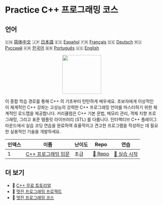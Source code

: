 # Practice C++ 프로그래밍 코스

## 언어

🇨🇳 [简体中文](README_zh.md) 🇯🇵 [日本語](README_ja.md) 🇪🇸 [Español](README_es.md) 🇫🇷 [Français](README_fr.md) 🇩🇪 [Deutsch](README_de.md) 🇷🇺 [Русский](README_ru.md) 🇰🇷 [한국어](README_ko.md) 🇧🇷 [Português](README_pt.md) 🇺🇸 [English](README.md) 

<div align="center">
<img width="128px" src="https://file.labex.io/path/kjx58efaCNu0.png">
</div>

이 종합 학습 경로를 통해 C++ 의 기초부터 탄탄하게 배우세요. 초보자에게 이상적인 이 체계적인 C++ 강좌는 고성능의 강력한 C++ 프로그래밍 언어를 마스터하기 위한 체계적인 로드맵을 제공합니다. 커리큘럼은 C++ 기본 문법, 메모리 관리, 객체 지향 프로그래밍, 그리고 표준 템플릿 라이브러리 (STL) 를 다룹니다. 인터랙티브 C++ 플레이그라운드에서 실습 코딩 연습을 완료하여 효율적이고 견고한 프로그램을 작성하는 데 필요한 실용적인 기술을 개발하세요.

|   인덱스 | 이름                                                                             | 난이도   | Repo                                                                   | 연습                                                                      |
|----------|----------------------------------------------------------------------------------|----------|------------------------------------------------------------------------|---------------------------------------------------------------------------|
|        1 | [C++ 프로그래밍 입문](https://labex.io/ko/courses/cpp-programming-for-beginners) | 초급     | [🔗 Repo](https://github.com/labex-labs/cpp-programming-for-beginners) | [🚀 실습 시작](https://labex.io/ko/courses/cpp-programming-for-beginners) |

## 더 보기

- 🔗 [C++ 무료 튜토리얼](https://github.com/labex-labs/cpp-free-tutorials)
- 🔗 [멋진 프로그래밍 프로젝트](https://github.com/labex-labs/awesome-programming-projects)
- 🔗 [멋진 프로그래밍 코스](https://github.com/labex-labs/awesome-programming-courses)


